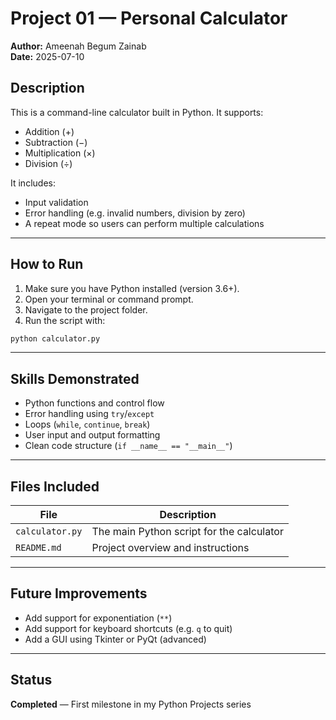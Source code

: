 # Project 01 — Personal Calculator 

**Author:** Ameenah Begum Zainab  
**Date:** 2025-07-10

## Description
This is a command-line calculator built in Python. It supports:
- Addition (+)
- Subtraction (−)
- Multiplication (×)
- Division (÷)

It includes:
- Input validation
- Error handling (e.g. invalid numbers, division by zero)
- A repeat mode so users can perform multiple calculations

---

## How to Run

1. Make sure you have Python installed (version 3.6+).
2. Open your terminal or command prompt.
3. Navigate to the project folder.
4. Run the script with:

```bash
python calculator.py
```

---

## Skills Demonstrated

- Python functions and control flow
- Error handling using `try`/`except`
- Loops (`while`, `continue`, `break`)
- User input and output formatting
- Clean code structure (`if __name__ == "__main__"`)

---

## Files Included

| File | Description |
|------|-------------|
| `calculator.py` | The main Python script for the calculator |
| `README.md` | Project overview and instructions |

---

## Future Improvements

- Add support for exponentiation (`**`)
- Add support for keyboard shortcuts (e.g. `q` to quit)
- Add a GUI using Tkinter or PyQt (advanced)

---

## Status

**Completed** — First milestone in my Python Projects series